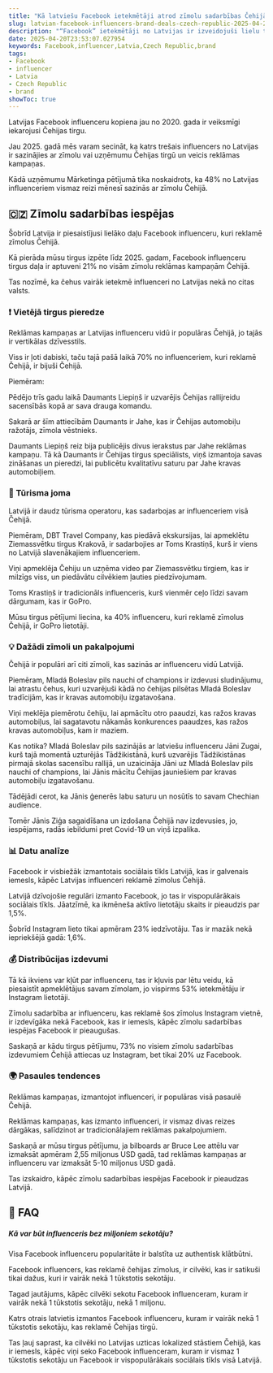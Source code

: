 ```yaml
---
title: "Kā latviešu Facebook ietekmētāji atrod zīmolu sadarbības Čehijā"
slug: latvian-facebook-influencers-brand-deals-czech-republic-2025-04-20
description: "“Facebook” ietekmētāji no Latvijas ir izveidojuši lielu tirgus daļu, reklamējot zīmolus Čehijā. Simtiem influenceri SIA “Baoliba” Čehijā katru dienu saņem uzdevumus."
date: 2025-04-20T23:53:07.027954
keywords: Facebook,influencer,Latvia,Czech Republic,brand
tags:
- Facebook
- influencer
- Latvia
- Czech Republic
- brand
showToc: true
---
```


Latvijas Facebook influenceru kopiena jau no 2020. gada ir veiksmīgi iekarojusi Čehijas tirgu.

Jau 2025. gadā mēs varam secināt, ka katrs trešais influencers no Latvijas ir sazinājies ar zīmolu vai uzņēmumu Čehijas tirgū un veicis reklāmas kampaņas. 

Kādā uzņēmumu Mārketinga pētījumā tika noskaidrots, ka 48% no Latvijas influenceriem vismaz reizi mēnesī sazinās ar zīmolu Čehijā. 


## 🇨🇿      Zīmolu sadarbības iespējas

Šobrīd Latvija ir piesaistījusi lielāko daļu Facebook influenceru, kuri reklamē zīmolus Čehijā.

Kā pierāda mūsu tirgus izpēte līdz 2025. gadam, Facebook influenceru tirgus daļa ir aptuveni 21% no visām zīmolu reklāmas kampaņām Čehijā. 

Tas nozīmē, ka čehus vairāk ietekmē influenceri no Latvijas nekā no citas valsts.


### ❗ Vietējā tirgus pieredze

Reklāmas kampaņas ar Latvijas influenceru vidū ir populāras Čehijā, jo tajās ir vertikālas dzīvesstils.

Viss ir ļoti dabiski, taču tajā pašā laikā 70% no influenceriem, kuri reklamē Čehijā, ir bijuši Čehijā. 

Piemēram:

Pēdējo trīs gadu laikā Daumants Liepiņš ir uzvarējis Čehijas rallijreidu sacensībās kopā ar sava drauga komandu.

Sakarā ar šīm attiecībām Daumants ir Jahe, kas ir Čehijas automobiļu ražotājs, zīmola vēstnieks.

Daumants Liepiņš reiz bija publicējis divus ierakstus par Jahe reklāmas kampaņu. Tā kā Daumants ir Čehijas tirgus speciālists, viņš izmantoja savas zināšanas un pieredzi, lai publicētu kvalitatīvu saturu par Jahe kravas automobiļiem.


### 📢 Tūrisma joma

Latvijā ir daudz tūrisma operatoru, kas sadarbojas ar influenceriem visā Čehijā.

Piemēram, DBT Travel Company, kas piedāvā ekskursijas, lai apmeklētu Ziemassvētku tirgus Krakovā, ir sadarbojies ar Toms Krastiņš, kurš ir viens no Latvijā slavenākajiem influenceriem.

Viņi apmeklēja Čehiju un uzņēma video par Ziemassvētku tirgiem, kas ir milzīgs viss, un piedāvātu cilvēkiem ļauties piedzīvojumam.

Toms Krastiņš ir tradicionāls influenceris, kurš vienmēr ceļo līdzi savam dārgumam, kas ir GoPro.

Mūsu tirgus pētījumi liecina, ka 40% influenceru, kuri reklamē zīmolus Čehijā, ir GoPro lietotāji.


### 💡 Dažādi zīmoli un pakalpojumi

Čehijā ir populāri arī citi zīmoli, kas sazinās ar influenceru vidū Latvijā.

Piemēram, Mladá Boleslav pils nauchi of champions ir izdevusi sludinājumu, lai atrastu čehus, kuri uzvarējuši kādā no čehijas pilsētas Mladá Boleslav tradīcijām, kas ir kravas automobiļu izgatavošana.

Viņi meklēja piemērotu čehiju, lai apmācītu otro paaudzi, kas ražos kravas automobiļus, lai sagatavotu nākamās konkurences paaudzes, kas ražos kravas automobiļus, kam ir maziem.

Kas notika? Mladá Boleslav pils sazinājās ar latviešu influenceru Jāni Zugai, kurš tajā momentā uzturējās Tādžikistānā, kurš uzvarējis Tādžikistānas pirmajā skolas sacensību rallijā, un uzaicināja Jāni uz Mladá Boleslav pils nauchi of champions, lai Jānis mācītu Čehijas jauniešiem par kravas automobiļu izgatavošanu.

Tādējādi cerot, ka Jānis ģenerēs labu saturu un nosūtīs to savam Chechian audience.

Tomēr Jānis Ziģa sagaidīšana un izdošana Čehijā nav izdevusies, jo, iespējams, radās iebildumi pret Covid-19 un viņš izpalika.


### 📊 Datu analīze

Facebook ir visbiežāk izmantotais sociālais tīkls Latvijā, kas ir galvenais iemesls, kāpēc Latvijas influenceri reklamē zīmolus Čehijā.

Latvijā dzīvojošie regulāri izmanto Facebook, jo tas ir vispopulārākais sociālais tīkls. Jāatzīmē, ka ikmēneša aktīvo lietotāju skaits ir pieaudzis par 1,5%.

Šobrīd Instagram lieto tikai apmēram 23% iedzīvotāju. Tas ir mazāk nekā iepriekšējā gadā: 1,6%.


### 💰 Distribūcijas izdevumi

Tā kā ikviens var kļūt par influenceru, tas ir kļuvis par lētu veidu, kā piesaistīt apmeklētājus savam zīmolam, jo ​​vispirms 53% ietekmētāju ir Instagram lietotāji.

Zīmolu sadarbība ar influenceru, kas reklamē šos zīmolus Instagram vietnē, ir izdevīgāka nekā Facebook, kas ir iemesls, kāpēc zīmolu sadarbības iespējas Facebook ir pieaugušas.

Saskaņā ar kādu tirgus pētījumu, 73% no visiem zīmolu sadarbības izdevumiem Čehijā attiecas uz Instagram, bet tikai 20% uz Facebook. 


### 🌍 Pasaules tendences

Reklāmas kampaņas, izmantojot influenceri, ir populāras visā pasaulē Čehijā.

Reklāmas kampaņas, kas izmanto influenceri, ir vismaz divas reizes dārgākas, salīdzinot ar tradicionālajiem reklāmas pakalpojumiem. 

Saskaņā ar mūsu tirgus pētījumu, ja bilboards ar Bruce Lee attēlu var izmaksāt apmēram 2,55 miljonus USD gadā, tad reklāmas kampaņas ar influenceru var izmaksāt 5-10 miljonus USD gadā. 

Tas izskaidro, kāpēc zīmolu sadarbības iespējas Facebook ir pieaudzas Latvijā.


## 🤔 FAQ

##### Kā var būt influenceris bez miljoniem sekotāju?
Visa Facebook influenceru popularitāte ir balstīta uz authentisk klātbūtni. 

Facebook influencers, kas reklamē čehijas zīmolus, ir cilvēki, kas ir satikuši tikai dažus, kuri ir vairāk nekā 1 tūkstotis sekotāju.

Tagad jautājums, kāpēc cilvēki sekotu Facebook influenceram, kuram ir vairāk nekā 1 tūkstotis sekotāju, nekā 1 miljonu.

Katrs otrais latvietis izmantos Facebook influenceru, kuram ir vairāk nekā 1 tūkstotis sekotāju, kas reklamē Čehijas tirgū.

Tas ļauj saprast, ka cilvēki no Latvijas uzticas lokalized stāstiem Čehijā, kas ir iemesls, kāpēc viņi seko Facebook influenceram, kuram ir vismaz 1 tūkstotis sekotāju un Facebook ir vispopulārākais sociālais tīkls visā Latvijā.
